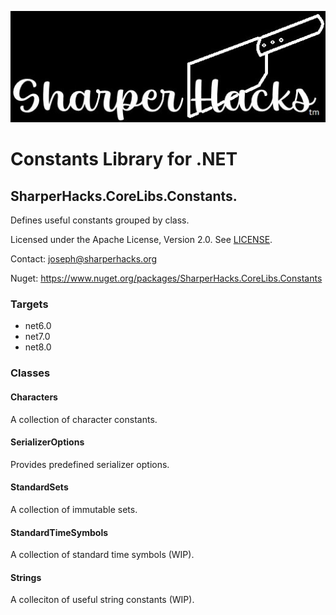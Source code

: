 ![SharperHacks logo](SHLLC-Logo.jpg)
# Constants Library for .NET
## SharperHacks.CoreLibs.Constants.

Defines useful constants grouped by class.

Licensed under the Apache License, Version 2.0. See [LICENSE](LICENSE).

Contact: joseph@sharperhacks.org

Nuget: https://www.nuget.org/packages/SharperHacks.CoreLibs.Constants

### Targets
- net6.0
- net7.0
- net8.0

### Classes

#### Characters
A collection of character constants.

#### SerializerOptions
Provides predefined serializer options.

#### StandardSets
A collection of immutable sets.

#### StandardTimeSymbols
A collection of standard time symbols (WIP).

#### Strings
A colleciton of useful string constants (WIP).




